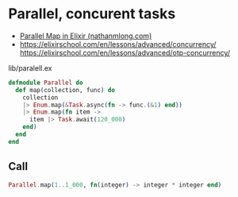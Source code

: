 # Parallel, concurent tasks

* [Parallel Map in Elixir (nathanmlong.com)](http://nathanmlong.com/2014/07/pmap-in-elixir/)
* https://elixirschool.com/en/lessons/advanced/concurrency/
https://elixirschool.com/en/lessons/advanced/otp-concurrency/

lib/paralell.ex

```ex
defmodule Parallel do
  def map(collection, func) do
    collection
    |> Enum.map(&Task.async(fn -> func.(&1) end))
    |> Enum.map(fn item ->
      item |> Task.await(120_000)
    end)
  end
end
```

## Call

```ex
Parallel.map(1..1_000, fn(integer) -> integer * integer end)
```
